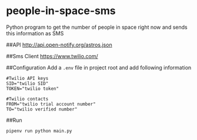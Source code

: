 # people-in-space-sms
Python program to get the number of people in space right now and sends this information as SMS

##API
http://api.open-notify.org/astros.json

##Sms Client
https://www.twilio.com/

##Configuration
Add a `.env` file in project root and add following information
```dotenv
#Twilio API keys
SID="twilio SID"
TOKEN="twilio token"

#Twilio contacts
FROM="twilio trial account number"
TO="twilio verified number"
```

##Run
```sh
pipenv run python main.py
```